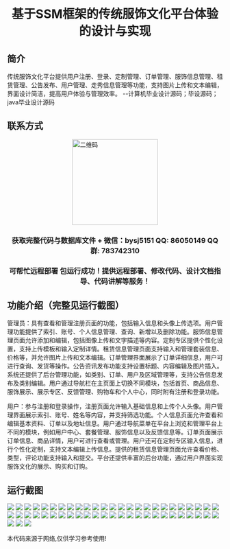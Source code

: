 <p><h1 align="center">基于SSM框架的传统服饰文化平台体验的设计与实现</h1></p>

## 简介
传统服饰文化平台提供用户注册、登录、定制管理、订单管理、服饰信息管理、租赁管理、公告发布、用户管理、走秀信息管理等功能，支持图片上传和文本编辑，界面设计简洁，提高用户体验与管理效率。    --计算机毕业设计源码；毕设源码；java毕业设计源码


## 联系方式
<img src="https://bs-1329754181.cos.ap-shanghai.myqcloud.com/wx.jpg" alt="二维码" style="display: block; margin: 0 auto;" width="200px">
<p><h3 align="center">获取完整代码与数据库文件 + 微信：bysj5151 QQ: 86050149 QQ群: 783742310</h3></p>
<p><h3 align="center">可帮忙远程部署 包运行成功！提供远程部署、修改代码、设计文档指导、代码讲解等服务！</h3></p>

## 功能介绍（完整见运行截图）
管理员：具有查看和管理注册页面的功能，包括输入信息和头像上传选项。用户管理功能提供了索引、账号、个人信息管理、查询、新增以及删除功能。服饰信息管理页面允许添加和编辑，包括图像上传和文字描述等内容。定制专区提供个性化设置，支持上传模板和输入定制详情。租赁信息管理页面支持输入和管理套装信息、价格等，并允许图片上传和文本编辑。订单管理界面展示了订单详细信息，用户可进行查询、发货等操作。公告资讯发布功能支持设置标题、内容编辑及图片插入。 系统还提供了后台管理功能，如类别、订单、用户及区域管理等，支持公告信息发布及类别编辑。用户通过导航栏在主页面上切换不同模块，包括首页、商品信息、服饰展示、展示专区、反馈管理、购物车和个人中心，同时附有注册和登录功能。

用户：参与注册和登录操作，注册页面允许输入基础信息和上传个人头像。用户管理界面展示索引、账号、姓名等内容，并支持筛选功能。个人信息页面允许查看和编辑基本资料、订单以及地址信息。用户通过导航菜单在平台上浏览和管理平台上不同的模块，例如用户中心、套餐管理、服饰信息以及反馈信息等。订单页面展示订单信息、商品详情，用户可进行查看或管理。用户还可在定制专区输入信息，进行个性化定制，支持文本编辑上传信息。提供的租赁信息管理页面允许查看价格、类型，评论功能支持输入和提交。平台还提供丰富的后台功能，通过用户界面实现服饰文化的展示、购买和订购。


## 运行截图
![](https://bs-1329754181.cos.ap-shanghai.myqcloud.com/ssm/TraditionalCostumeCulturalPlatformExperience/img/001.jpg)
![](https://bs-1329754181.cos.ap-shanghai.myqcloud.com/ssm/TraditionalCostumeCulturalPlatformExperience/img/002.jpg)
![](https://bs-1329754181.cos.ap-shanghai.myqcloud.com/ssm/TraditionalCostumeCulturalPlatformExperience/img/003.jpg)
![](https://bs-1329754181.cos.ap-shanghai.myqcloud.com/ssm/TraditionalCostumeCulturalPlatformExperience/img/004.jpg)
![](https://bs-1329754181.cos.ap-shanghai.myqcloud.com/ssm/TraditionalCostumeCulturalPlatformExperience/img/005.jpg)
![](https://bs-1329754181.cos.ap-shanghai.myqcloud.com/ssm/TraditionalCostumeCulturalPlatformExperience/img/006.jpg)
![](https://bs-1329754181.cos.ap-shanghai.myqcloud.com/ssm/TraditionalCostumeCulturalPlatformExperience/img/007.jpg)
![](https://bs-1329754181.cos.ap-shanghai.myqcloud.com/ssm/TraditionalCostumeCulturalPlatformExperience/img/008.jpg)
![](https://bs-1329754181.cos.ap-shanghai.myqcloud.com/ssm/TraditionalCostumeCulturalPlatformExperience/img/009.jpg)
![](https://bs-1329754181.cos.ap-shanghai.myqcloud.com/ssm/TraditionalCostumeCulturalPlatformExperience/img/010.jpg)
![](https://bs-1329754181.cos.ap-shanghai.myqcloud.com/ssm/TraditionalCostumeCulturalPlatformExperience/img/011.jpg)
![](https://bs-1329754181.cos.ap-shanghai.myqcloud.com/ssm/TraditionalCostumeCulturalPlatformExperience/img/012.jpg)
![](https://bs-1329754181.cos.ap-shanghai.myqcloud.com/ssm/TraditionalCostumeCulturalPlatformExperience/img/013.jpg)
![](https://bs-1329754181.cos.ap-shanghai.myqcloud.com/ssm/TraditionalCostumeCulturalPlatformExperience/img/014.jpg)
![](https://bs-1329754181.cos.ap-shanghai.myqcloud.com/ssm/TraditionalCostumeCulturalPlatformExperience/img/015.jpg)
![](https://bs-1329754181.cos.ap-shanghai.myqcloud.com/ssm/TraditionalCostumeCulturalPlatformExperience/img/016.jpg)
![](https://bs-1329754181.cos.ap-shanghai.myqcloud.com/ssm/TraditionalCostumeCulturalPlatformExperience/img/017.jpg)
![](https://bs-1329754181.cos.ap-shanghai.myqcloud.com/ssm/TraditionalCostumeCulturalPlatformExperience/img/018.jpg)
![](https://bs-1329754181.cos.ap-shanghai.myqcloud.com/ssm/TraditionalCostumeCulturalPlatformExperience/img/019.jpg)
![](https://bs-1329754181.cos.ap-shanghai.myqcloud.com/ssm/TraditionalCostumeCulturalPlatformExperience/img/020.jpg)
![](https://bs-1329754181.cos.ap-shanghai.myqcloud.com/ssm/TraditionalCostumeCulturalPlatformExperience/img/021.jpg)
![](https://bs-1329754181.cos.ap-shanghai.myqcloud.com/ssm/TraditionalCostumeCulturalPlatformExperience/img/022.jpg)
![](https://bs-1329754181.cos.ap-shanghai.myqcloud.com/ssm/TraditionalCostumeCulturalPlatformExperience/img/023.jpg)
![](https://bs-1329754181.cos.ap-shanghai.myqcloud.com/ssm/TraditionalCostumeCulturalPlatformExperience/img/024.jpg)
![](https://bs-1329754181.cos.ap-shanghai.myqcloud.com/ssm/TraditionalCostumeCulturalPlatformExperience/img/025.jpg)
![](https://bs-1329754181.cos.ap-shanghai.myqcloud.com/ssm/TraditionalCostumeCulturalPlatformExperience/img/026.jpg)
![](https://bs-1329754181.cos.ap-shanghai.myqcloud.com/ssm/TraditionalCostumeCulturalPlatformExperience/img/027.jpg)
![](https://bs-1329754181.cos.ap-shanghai.myqcloud.com/ssm/TraditionalCostumeCulturalPlatformExperience/img/028.jpg)
![](https://bs-1329754181.cos.ap-shanghai.myqcloud.com/ssm/TraditionalCostumeCulturalPlatformExperience/img/029.jpg)
![](https://bs-1329754181.cos.ap-shanghai.myqcloud.com/ssm/TraditionalCostumeCulturalPlatformExperience/img/030.jpg)
![](https://bs-1329754181.cos.ap-shanghai.myqcloud.com/ssm/TraditionalCostumeCulturalPlatformExperience/img/031.jpg)
![](https://bs-1329754181.cos.ap-shanghai.myqcloud.com/ssm/TraditionalCostumeCulturalPlatformExperience/img/032.jpg)
![](https://bs-1329754181.cos.ap-shanghai.myqcloud.com/ssm/TraditionalCostumeCulturalPlatformExperience/img/033.jpg)
![](https://bs-1329754181.cos.ap-shanghai.myqcloud.com/ssm/TraditionalCostumeCulturalPlatformExperience/img/034.jpg)
![](https://bs-1329754181.cos.ap-shanghai.myqcloud.com/ssm/TraditionalCostumeCulturalPlatformExperience/img/035.jpg)
![](https://bs-1329754181.cos.ap-shanghai.myqcloud.com/ssm/TraditionalCostumeCulturalPlatformExperience/img/036.jpg)
![](https://bs-1329754181.cos.ap-shanghai.myqcloud.com/ssm/TraditionalCostumeCulturalPlatformExperience/img/037.jpg)
![](https://bs-1329754181.cos.ap-shanghai.myqcloud.com/ssm/TraditionalCostumeCulturalPlatformExperience/img/038.jpg)
![](https://bs-1329754181.cos.ap-shanghai.myqcloud.com/ssm/TraditionalCostumeCulturalPlatformExperience/img/039.jpg)
![](https://bs-1329754181.cos.ap-shanghai.myqcloud.com/ssm/TraditionalCostumeCulturalPlatformExperience/img/040.jpg)
![](https://bs-1329754181.cos.ap-shanghai.myqcloud.com/ssm/TraditionalCostumeCulturalPlatformExperience/img/041.jpg)
![](https://bs-1329754181.cos.ap-shanghai.myqcloud.com/ssm/TraditionalCostumeCulturalPlatformExperience/img/042.jpg)
![](https://bs-1329754181.cos.ap-shanghai.myqcloud.com/ssm/TraditionalCostumeCulturalPlatformExperience/img/043.jpg)
![](https://bs-1329754181.cos.ap-shanghai.myqcloud.com/ssm/TraditionalCostumeCulturalPlatformExperience/img/044.jpg)
![](https://bs-1329754181.cos.ap-shanghai.myqcloud.com/ssm/TraditionalCostumeCulturalPlatformExperience/img/045.jpg)
![](https://bs-1329754181.cos.ap-shanghai.myqcloud.com/ssm/TraditionalCostumeCulturalPlatformExperience/img/046.jpg)
![](https://bs-1329754181.cos.ap-shanghai.myqcloud.com/ssm/TraditionalCostumeCulturalPlatformExperience/img/047.jpg)
![](https://bs-1329754181.cos.ap-shanghai.myqcloud.com/ssm/TraditionalCostumeCulturalPlatformExperience/img/048.jpg)
![](https://bs-1329754181.cos.ap-shanghai.myqcloud.com/ssm/TraditionalCostumeCulturalPlatformExperience/img/049.jpg)
![](https://bs-1329754181.cos.ap-shanghai.myqcloud.com/ssm/TraditionalCostumeCulturalPlatformExperience/img/050.jpg)
![](https://bs-1329754181.cos.ap-shanghai.myqcloud.com/ssm/TraditionalCostumeCulturalPlatformExperience/img/051.jpg)
![](https://bs-1329754181.cos.ap-shanghai.myqcloud.com/ssm/TraditionalCostumeCulturalPlatformExperience/img/052.jpg)
![](https://bs-1329754181.cos.ap-shanghai.myqcloud.com/ssm/TraditionalCostumeCulturalPlatformExperience/img/053.jpg)

<p>本代码来源于网络,仅供学习参考使用!</p>
